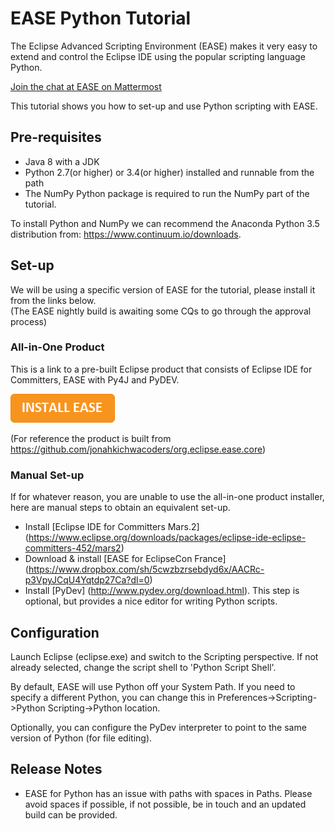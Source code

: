 EASE Python Tutorial  
=====================
The Eclipse Advanced Scripting Environment (EASE) makes it very easy to extend and control the Eclipse IDE using the popular scripting language Python.

[Join the chat at EASE on Mattermost](https://mattermost-test.eclipse.org/eclipse/channels/ease)

This tutorial shows you how to set-up and use Python scripting with EASE.

Pre-requisites
---------------
* Java 8 with a JDK
* Python 2.7(or higher) or 3.4(or higher) installed and runnable from the path
* The NumPy Python package is required to run the NumPy part of the tutorial.

To install Python and NumPy we can recommend the Anaconda Python 3.5 distribution from:
https://www.continuum.io/downloads.

Set-up
---------------
We will be using a specific version of EASE for the tutorial, please install it from the links below.  
(The EASE nightly build is awaiting some CQs to go through the approval process)

### All-in-One Product

This is a link to a pre-built Eclipse product that consists of Eclipse IDE for Committers, EASE with Py4J and PyDEV. 

[![Install EASE](extras/installease.png)](https://www.dropbox.com/sh/5cwzbzrsebdyd6x/AACRc-p3VpyJCqU4Yqtdp27Ca?dl=0)

(For reference the product is built from https://github.com/jonahkichwacoders/org.eclipse.ease.core)

### Manual Set-up 
If for whatever reason, you are unable to use the all-in-one product installer, here are manual steps to obtain an equivalent set-up. 

* Install [Eclipse IDE for Committers Mars.2] (https://www.eclipse.org/downloads/packages/eclipse-ide-eclipse-committers-452/mars2)
* Download & install [EASE for EclipseCon France] (https://www.dropbox.com/sh/5cwzbzrsebdyd6x/AACRc-p3VpyJCqU4Yqtdp27Ca?dl=0)
* Install [PyDev] (http://www.pydev.org/download.html). This step is optional, but provides a nice editor for writing Python scripts. 

Configuration
---------------
Launch Eclipse (eclipse.exe) and switch to the Scripting perspective. If not already selected, change the script shell to 'Python Script Shell'.

By default, EASE will use Python off your System Path. If you need to specify a different Python, you can change this in Preferences->Scripting->Python Scripting->Python location.

Optionally, you can configure the PyDev interpreter to point to the same version of Python (for file editing).

Release Notes
-------------

 * EASE for Python has an issue with paths with spaces in Paths. Please avoid spaces if possible, if not possible, be in touch and an updated build can be provided.

